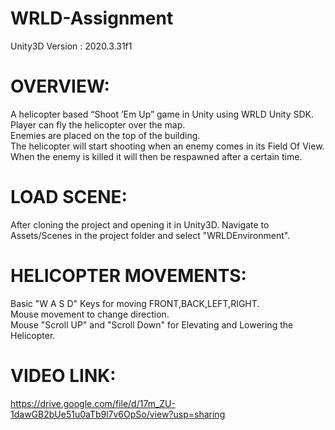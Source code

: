 # WRLD-Assignment  
Unity3D Version : 2020.3.31f1  

# OVERVIEW:  
A helicopter based “Shoot ’Em Up” game in Unity using WRLD Unity SDK.  
Player can fly the helicopter over the map.  
Enemies are placed on the top of the building.  
The helicopter will start shooting when an enemy comes in its Field Of View.  
When the enemy is killed it will then be respawned after a certain time.  


# LOAD SCENE:  
After cloning the project and opening it in Unity3D. 
Navigate to Assets/Scenes in the project folder and select "WRLDEnvironment". 

# HELICOPTER MOVEMENTS:
Basic "W A S D" Keys for moving FRONT,BACK,LEFT,RIGHT.  
Mouse movement to change direction.  
Mouse "Scroll UP" and "Scroll Down" for Elevating and Lowering the Helicopter.  

# VIDEO LINK:
https://drive.google.com/file/d/17m_ZU-1dawGB2bUe51u0aTb9l7v6OpSo/view?usp=sharing  

